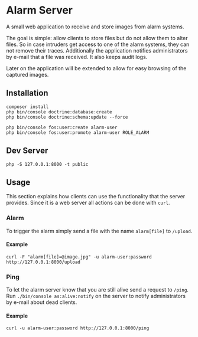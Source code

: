 Alarm Server
============

A small web application to receive and store images from alarm systems.

The goal is simple: allow clients to store files but do not allow them to alter files. So in case intruders get access
to one of the alarm systems, they can not remove their traces.
Additionally the application notifies administrators by e-mail that a file was received. It also keeps audit logs.

Later on the application will be extended to allow for easy browsing of the captured images.

## Installation

    composer install
    php bin/console doctrine:database:create 
    php bin/console doctrine:schema:update --force 

    php bin/console fos:user:create alarm-user
    php bin/console fos:user:promote alarm-user ROLE_ALARM

## Dev Server

    php -S 127.0.0.1:8000 -t public

## Usage
This section explains how clients can use the functionality that the server provides. Since it is a web server all
actions can be done with `curl`.

### Alarm
To trigger the alarm simply send a file with the name `alarm[file]` to `/upload`.

#### Example

    curl -F "alarm[file]=@image.jpg" -u alarm-user:password http://127.0.0.1:8000/upload

### Ping
To let the alarm server know that you are still alive send a request to `/ping`. Run `./bin/console as:alive:notify`
on the server to notify administrators by e-mail about dead clients.

#### Example

    curl -u alarm-user:password http://127.0.0.1:8000/ping
